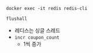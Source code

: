 
```shell
docker exec -it redis redis-cli

flushall
```
- 레디스는 싱글 스레드
- `incr coupon_count`
  - 1씩 증가

